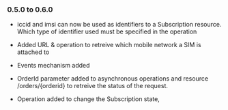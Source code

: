 ### 0.5.0 to 0.6.0

* iccid and imsi can now be used as identifiers to a Subscription resource. Which type of identifier used must be specified in the operation 

* Added URL & operation to retreive which mobile network a SIM is attached to

* Events mechanism added

* OrderId parameter added to asynchronous operations and resource /orders/{orderid} to retreive the status of the request.

* Operation added to change the Subscription state, 

